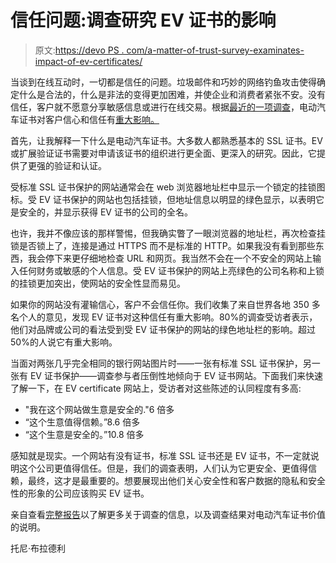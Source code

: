 # 信任问题:调查研究 EV 证书的影响

> 原文:[https://devo PS . com/a-matter-of-trust-survey-examinates-impact-of-ev-certificates/](https://devops.com/a-matter-of-trust-survey-examines-impact-of-ev-certificates/)

当谈到在线互动时，一切都是信任的问题。垃圾邮件和巧妙的网络钓鱼攻击使得确定什么是合法的，什么是非法的变得更加困难，并使企业和消费者紧张不安。没有信任，客户就不愿意分享敏感信息或进行在线交易。根据[最近的一项调查](https://library.devops.com/survey-learning-to-trust-your-browser)，电动汽车证书对客户信心和信任有[重大影响。](https://devops.com/survey-finds-ev-certificates-impact-user-confidence-revenue/)

首先，让我解释一下什么是电动汽车证书。大多数人都熟悉基本的 SSL 证书。EV 或扩展验证证书需要对申请该证书的组织进行更全面、更深入的研究。因此，它提供了更强的验证和认证。

受标准 SSL 证书保护的网站通常会在 web 浏览器地址栏中显示一个锁定的挂锁图标。受 EV 证书保护的网站也包括挂锁，但地址信息以明显的绿色显示，以表明它是安全的，并显示获得 EV 证书的公司的全名。

也许，我并不像应该的那样警惕，但我确实瞥了一眼浏览器的地址栏，再次检查挂锁是否锁上了，连接是通过 HTTPS 而不是标准的 HTTP。如果我没有看到那些东西，我会停下来更仔细地检查 URL 和网页。我当然不会在一个不安全的网站上输入任何财务或敏感的个人信息。受 EV 证书保护的网站上亮绿色的公司名称和上锁的挂锁更加突出，使网站的安全性显而易见。

如果你的网站没有灌输信心，客户不会信任你。我们收集了来自世界各地 350 多名个人的意见，发现 EV 证书对这种信任有重大影响。80%的调查受访者表示，他们对品牌或公司的看法受到受 EV 证书保护的网站的绿色地址栏的影响。超过 50%的人说它有重大影响。

当面对两张几乎完全相同的银行网站图片时——一张有标准 SSL 证书保护，另一张有 EV 证书保护——调查参与者压倒性地倾向于 EV 证书网站。下面我们来快速了解一下，在 EV certificate 网站上，受访者对这些陈述的认同程度有多高:

*   "我在这个网站做生意是安全的."6 倍多
*   “这个生意值得信赖。”8.6 倍多
*   “这个生意是安全的。”10.8 倍多

感知就是现实。一个网站有没有证书，标准 SSL 证书还是 EV 证书，不一定就说明这个公司更值得信任。但是，我们的调查表明，人们认为它更安全、更值得信赖，最终，这才是最重要的。想要展现出他们关心安全性和客户数据的隐私和安全性的形象的公司应该购买 EV 证书。

亲自查看[完整报告](https://library.devops.com/survey-learning-to-trust-your-browser)以了解更多关于调查的信息，以及调查结果对电动汽车证书价值的说明。

托尼·布拉德利